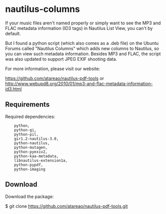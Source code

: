 # nautilus-columns

If your music files aren't named properly or simply want to see the MP3 and FLAC metadata information (ID3 tags) in Nautilus List View, you can't by default.

But I found a python script (which also comes as a .deb file) on the Ubuntu Forums called "Nautilus Columns" which adds new columns to Nautilus, so you can view such metadata information. Besides MP3 and FLAC, the script was also updated to support JPEG EXIF shooting data.

For more information, please visit our website:

https://github.com/atareao/nautilus-pdf-tools
or
http://www.webupd8.org/2010/01/mp3-and-flac-metadata-information-id3.html

## Requirements

Required dependencies:

```
    python,
    python-gi,
    python-pil,
    gir1.2-nautilus-3.0,
    python-nautilus,
    python-mutagen,
    python-pyexiv2,
    python-kaa-metadata,
    libnautilus-extension1a,
    python-pypdf,
    python-imaging
```

## Download

Download the package:

$ git clone https://github.com/atareao/nautilus-pdf-tools.git

